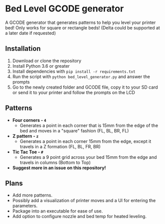 # Bed Level GCODE generator

A GCODE generator that generates patterns to help you level your printer bed! Only works for square or rectangle beds! (Delta could be supported at a later date if requested)

## Installation

1. Download or clone the repository
2. Install Python 3.6 or greater
3. Install dependencies with `pip install -r requirements.txt`
4. Run the script with `python bed_level_generator.py` and answer the prompts
5. Go to the newly created folder and GCODE file, copy it to your SD card or send it to your printer and follow the prompts on the LCD

## Patterns

- **Four corners - `4`**
  - Generates a point in each corner that is 15mm from the edge of the bed and moves in a "square" fashion (FL, BL, BR, FL)
- **Z pattern - `z`**
  - Generates a point in each corner 15mm from the edge, except it travels in a Z formation (FL, BL, FR, BR)
- **Tic Tac Toe - `#`**
  - Generates a 9 point grid across your bed 15mm from the edge and travels in columns (Bottom to Top)
- **Suggest more in an issue on this repository!**

## Plans

- Add more patterns.
- Possibly add a visualization of printer moves and a UI for entering the parameters.
- Package into an executable for ease of use.
- Add option to configure nozzle and bed temp for heated leveling.
